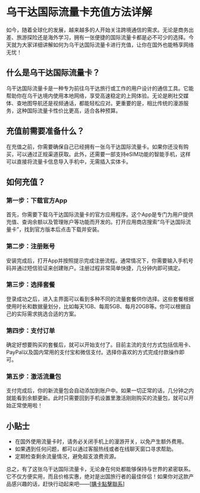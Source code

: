 # 乌干达国际流量卡充值方法详解

如今，随着全球化的发展，越来越多的人开始关注跨境通信的需求。无论是商务出差、旅游探险还是海外学习，拥有一张便捷的国际流量卡都是必不可少的选择。今天就为大家详细讲解如何为乌干达国际流量卡进行充值，让你在国外也能畅享网络无忧！

## 什么是乌干达国际流量卡？

乌干达国际流量卡是一种专为前往乌干达旅行或工作的用户设计的通信工具。它能帮助你在乌干达境内使用本地网络，享受高速稳定的上网体验。无论是刷社交媒体、查地图导航还是视频通话，都能轻松应对。更重要的是，相比传统的漫游服务，这种国际流量卡性价比更高，适合各种预算。

## 充值前需要准备什么？

在充值之前，你需要确保自己已经拥有一张乌干达国际流量卡。如果你还没有购买，可以通过正规渠道获取。此外，还需要一部支持eSIM功能的智能手机，这样可以直接将流量卡信息导入手机中，无需插入实体卡。

## 如何充值？

### 第一步：下载官方App
首先，你需要下载乌干达国际流量卡的官方应用程序。这个App是专门为用户提供充值、查询余额以及管理账户等功能而开发的。打开应用商店搜索“乌干达国际流量卡”，找到官方版本后点击下载并安装。

### 第二步：注册账号
安装完成后，打开App并按照提示完成注册流程。通常情况下，你需要输入手机号码并通过短信验证来创建账户。注册过程非常简单快捷，几分钟内即可搞定。

### 第三步：选择套餐
登录成功之后，进入主界面可以看到多种不同的流量套餐供你选择。这些套餐根据使用时长和数据量划分，比如每天1GB、每周5GB、每月20GB等。你可以根据自己的实际需求挑选合适的方案。

### 第四步：支付订单
确定好想要购买的套餐后，就可以开始支付了。目前主流的支付方式包括信用卡、PayPal以及国内常用的支付宝和微信支付。选择你喜欢的方式完成付款操作即可。

### 第五步：激活流量包
支付完成后，你的新流量包会自动添加到账户中。如果一切正常的话，几分钟之内就能看到余额更新。此时只需要回到手机设置里激活刚刚购买的流量包，就可以开始正常使用啦！

## 小贴士

- 在国外使用流量卡时，请务必关闭手机上的漫游开关，以免产生额外费用。
- 如果遇到任何问题，都可以通过客服热线或者在线聊天窗口寻求帮助。
- 定期检查剩余流量情况，避免超支浪费资源。

总之，有了这张乌干达国际流量卡，无论身在何处都能够保持与世界的紧密联系。它不仅方便实用，而且价格实惠，绝对是出国旅行者的最佳伴侣！如果你对这款产品感兴趣的话，赶快行动起来吧——[[購卡點擊聯系](https://t.me/s/esim1088)]
